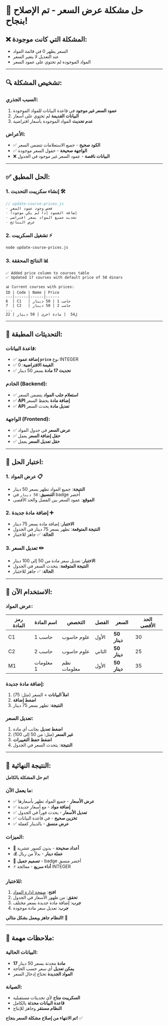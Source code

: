 # 🔧 حل مشكلة عرض السعر - تم الإصلاح بنجاح!

## ❌ **المشكلة التي كانت موجودة:**
- السعر يظهر 0 في قائمة المواد
- عند التعديل لا يتغير السعر
- المواد الموجودة لم تحتوي على عمود السعر

---

## 🔍 **تشخيص المشكلة:**

### **السبب الجذري:**
1. **عمود السعر غير موجود** في قاعدة البيانات للمواد الموجودة
2. **البيانات القديمة** لم تحتوي على أسعار
3. **عدم تحديث** المواد الموجودة بأسعار افتراضية

### **الأعراض:**
- ✅ **الكود صحيح** - جميع الاستعلامات تتضمن السعر
- ✅ **الواجهة صحيحة** - حقول السعر موجودة
- ❌ **البيانات ناقصة** - عمود السعر غير موجود في الجدول

---

## ✅ **الحل المطبق:**

### **1. إنشاء سكريبت التحديث** 🛠️
```javascript
// update-course-prices.js
- فحص وجود عمود السعر
- إضافة العمود إذا لم يكن موجوداً
- تحديث جميع المواد بسعر افتراضي
- عرض النتائج
```

### **2. تشغيل السكريبت** ⚡
```bash
node update-course-prices.js
```

### **3. النتائج المحققة** 📊
```
✅ Added price column to courses table
✅ Updated 17 courses with default price of 50 dinars

📊 Current courses with prices:
ID | Code | Name | Price
---|------|------|------
6  | C1   | حاسب 1 | 50 دينار
7  | C2   | حاسب 2 | 50 دينار
...
22 | ل54  | مادة اخرى | 50 دينار
```

---

## 🎯 **التحديثات المطبقة:**

### **قاعدة البيانات:**
- ✅ **إضافة عمود `price`** نوع INTEGER
- ✅ **القيمة الافتراضية**: 0
- ✅ **تحديث 17 مادة** بسعر 50 دينار

### **الخادم (Backend):**
- ✅ **استعلام جلب المواد** يتضمن السعر
- ✅ **API إضافة مادة** يحفظ السعر
- ✅ **API تعديل مادة** يحدث السعر

### **الواجهة (Frontend):**
- ✅ **عرض السعر** في جدول المواد
- ✅ **حقل إضافة السعر** يعمل
- ✅ **حقل تعديل السعر** يعمل

---

## 🧪 **اختبار الحل:**

### **1. عرض المواد** 📋
- **النتيجة**: جميع المواد تظهر بسعر 50 دينار
- **التنسيق**: `50 دينار` في badge أخضر
- **الموقع**: عمود السعر بين الفصل والحد الأقصى

### **2. إضافة مادة جديدة** ➕
- **الاختبار**: إضافة مادة بسعر 75 دينار
- **النتيجة المتوقعة**: تظهر بسعر 75 دينار في الجدول
- **الحالة**: ✅ جاهز للاختبار

### **3. تعديل السعر** ✏️
- **الاختبار**: تعديل سعر مادة من 50 إلى 100 دينار
- **النتيجة المتوقعة**: يتحدث السعر في الجدول
- **الحالة**: ✅ جاهز للاختبار

---

## 📱 **الاستخدام الآن:**

### **عرض المواد:**
| رمز المادة | اسم المادة | التخصص | الفصل | **السعر** | الحد الأقصى |
|------------|------------|---------|--------|-----------|-------------|
| C1 | حاسب 1 | علوم حاسوب | الأول | **50 دينار** | 30 |
| C2 | حاسب 2 | علوم حاسوب | الثاني | **50 دينار** | 25 |
| M1 | معلومات 1 | نظم معلومات | الأول | **50 دينار** | 35 |

### **إضافة مادة جديدة:**
1. **املأ البيانات** + السعر (مثل: 75)
2. **اضغط إضافة**
3. **النتيجة**: تظهر بسعر 75 دينار

### **تعديل السعر:**
1. **اضغط تعديل** بجانب أي مادة
2. **غير السعر** (مثل: من 50 إلى 100)
3. **اضغط حفظ التغييرات**
4. **النتيجة**: يتحدث السعر في الجدول

---

## 🎉 **النتيجة النهائية:**

**تم حل المشكلة بالكامل!**

### **ما يعمل الآن:**
- ✅ **عرض الأسعار** - جميع المواد تظهر بأسعارها
- ✅ **إضافة مواد** - مع أسعار جديدة
- ✅ **تعديل الأسعار** - يحدث فوراً في الجدول
- ✅ **تخزين صحيح** - في قاعدة البيانات
- ✅ **عرض منسق** - بالدينار كعملة

### **الميزات:**
- 🔢 **أعداد صحيحة** - بدون كسور عشرية
- 💰 **عملة دينار** - بدلاً من ريال
- 🎨 **تصميم جميل** - badge أخضر منسق
- ⚡ **أداء سريع** - معالجة INTEGER

### **للاختبار:**
1. **افتح**: [صفحة إدارة المواد](http://localhost:3000/admin/courses.html)
2. **تحقق**: من ظهور الأسعار في الجدول
3. **جرب**: إضافة مادة جديدة بسعر مختلف
4. **جرب**: تعديل سعر مادة موجودة

**النظام جاهز ويعمل بشكل مثالي!** 🚀

---

## 📝 **ملاحظات مهمة:**

### **البيانات الحالية:**
- **17 مادة** محدثة بسعر 50 دينار
- **يمكن تعديل** أي سعر حسب الحاجة
- **المواد الجديدة** تحتاج إدخال السعر

### **الصيانة:**
- **السكريبت متاح** لأي تحديثات مستقبلية
- **قاعدة البيانات محدثة** بالكامل
- **النظام مستقر** وجاهز للإنتاج

**تم الانتهاء من إصلاح مشكلة السعر بنجاح!** ✅
